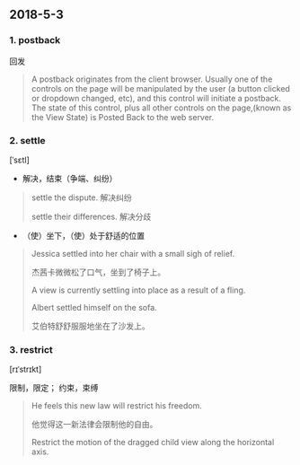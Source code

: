 ## 2018-5-3

### 1. postback

回发

> A postback originates from the client browser. Usually one of the controls on the page will be manipulated by the user (a button clicked or dropdown changed, etc), and this control will initiate a postback. The state of this control, plus all other controls on the page,(known as the View State) is Posted Back to the web server.

### 2. settle
[ˈsɛtl] 

- 解决，结束（争端、纠纷）

> settle the dispute. 解决纠纷
> 
> settle their differences. 解决分歧

- （使）坐下，（使）处于舒适的位置

> Jessica settled into her chair with a small sigh of relief.
> 
> 杰茜卡微微松了口气，坐到了椅子上。
> 
> A view is currently settling into place as a result of a fling.
> 
> Albert settled himself on the sofa.
> 
> 艾伯特舒舒服服地坐在了沙发上。

### 3. restrict

[rɪˈstrɪkt]

限制，限定； 约束，束缚

> He feels this new law will restrict his freedom.
> 
> 他觉得这一新法律会限制他的自由。
> 
> Restrict the motion of the dragged child view along the horizontal axis.